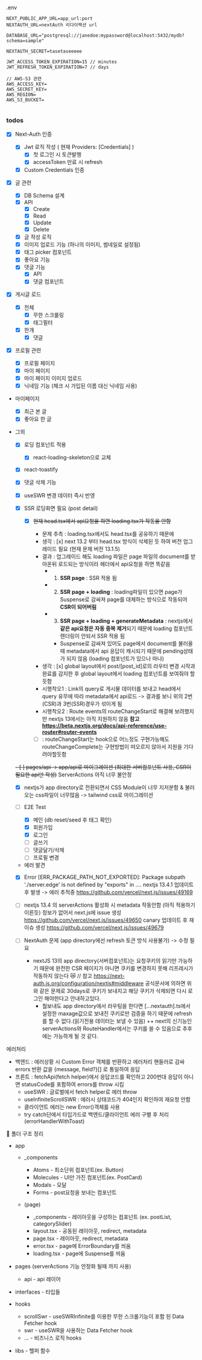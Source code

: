 .env

```
NEXT_PUBLIC_APP_URL=app_url:port
NEXTAUTH_URL=nextAuth 리다이렉션 url

DATABASE_URL="postgresql://janedoe:mypassword@localhost:5432/mydb?schema=sample"

NEXTAUTH_SECRET=tasetaseeeee

JWT_ACCESS_TOKEN_EXPIRATION=15 // minutes
JWT_REFRESH_TOKEN_EXPIRATION=7 // days

// AWS-S3 관련
AWS_ACCESS_KEY=
AWS_SECRET_KEY=
AWS_REGION=
AWS_S3_BUCKET=


```

### todos

- [x] Next-Auth 인증

  - [x] Jwt 로직 작성 ( 현재 Providers: [Credentials] )
    - [x] 첫 로그인 시 토큰발행
    - [x] accessToken 만료 시 refresh
  - [x] Custom Credentials 인증

- [x] 글 관련

  - [x] DB Schema 설계
  - [x] API
    - [x] Create
    - [x] Read
    - [x] Update
    - [x] Delete
  - [x] 글 작성 로직
  - [x] 이미지 업로드 기능 (하나의 이미지, 썸네일로 설정됨)
  - [x] 태그 picker 컴포넌트
  - [x] 좋아요 기능
  - [x] 댓글 기능
    - [x] API
    - [x] 댓글 컴포넌트

- [x] 게시글 로드

  - [x] 전체
    - [x] 무한 스크롤링
    - [x] 태그필터
  - [x] 한개
    - [x] 댓글

- [x] 프로필 관련

  - [x] 프로필 페이지
  - [x] 마이 페이지
  - [x] 마이 페이지 이미지 업로드
  - [x] 닉네임 기능 (체크 시 가입된 이름 대신 닉네임 사용)

- 마이페이지

  - [x] 최근 본 글
  - [x] 좋아요 한 글

- 그외

  - [x] 로딩 컴포넌트 적용
    - [x] react-loading-skeleton으로 교체
  - [x] react-toastify
  - [x] 댓글 삭제 기능
  - [x] useSWR 변경 데이터 즉시 반영
  - [x] SSR 로딩화면 필요 (post detail)

    - [x] ~~현재 head.tsx에서 api요청을 하면 loading.tsx가 작동을 안함~~

      - 문제 추측 : loading.tsx에서도 head.tsx를 공유하기 때문에
      - 생각 : [x] next 13.2 부터 head.tsx 방식이 삭제된 듯 하여 버전 업그레이드 필요 (현재 문제 버전 13.1.5)
      - 결과 : 업그레이드 해도 loading 파일은 page 파일의 document를 받아온뒤 로드되는 방식이라 헤더에서 api요청을 하면 똑같음
        - 1. **SSR page** : SSR 적용 됨
        - 2. **SSR page + loading** : loading파일이 있으면 page가 Suspense로 감싸져 page를 대체하는 방식으로 작동되어 **CSR이 되어버림**
        - 3. **SSR page + loading + generateMetadata** : nextjs에서 **같은 api요청은 자동 중복 제거**되기 때문에 loading 컴포넌트 렌더링이 안되서 SSR 적용 됨
          - Suspense로 감싸져 있어도 page에서 document를 불러올때 metadata에서 api 응답이 캐시되기 때문에 pending상태가 되지 않음 (loading 컴포넌트가 있으나 마나)
      - 생각 : [x] global layout에서 post/[post_id]로의 라우터 변경 시작과 완료를 감지한 후 global layout에서 loading 컴포넌트를 보여줘야 할듯함
      - 시행착오1 : Link의 query로 게시물 데이터를 보내고 head에서 query 유무에 따라 metadata에서 api로드 -> 결과를 보니 위의 2번(CSR)과 3번(SSR)경우가 섞이게 됨
      - 시행착오2 : Route events의 routeChangeStart로 해결해 보려했지만 nextjs 13에서는 아직 지원하지 않음
        **참고 https://beta.nextjs.org/docs/api-reference/use-router#router-events**

      - [ ] : routeChangeStart는 hook으로 어느정도 구현가능해도 routeChangeComplete는 구현방법이 떠오르지 않아서 지원을 기다려야할듯함

  ~~- [ ] pages/api -> app/api로 마이그레이션 (최대한 서버컴포넌트 사용, CSR이 필요한 api만 작성)~~ ServerActions 아직 너무 불안정

  - [x] nextjs가 app directory로 전환되면서 CSS Module이 너무 지저분함 & 불러오는 css파일이 너무많음 -> tailwind css로 마이그레이션

  - [ ] E2E Test

    - [x] 메인 (db reset/seed 후 태그 확인)
    - [x] 회원가입
    - [x] 로그인
    - [ ] 글쓰기
    - [ ] 댓글달기/삭제
    - [ ] 프로필 변경

  - 에러 발견
  - [x] Error [ERR_PACKAGE_PATH_NOT_EXPORTED]: Package subpath './server.edge' is not defined by "exports" in ....
        nextjs 13.4.1 업데이트 후 발생 -> 에러 추적중 https://github.com/vercel/next.js/issues/49169
  - [ ] nextjs 13.4 의 serverActions 활성화 시 metadata 작동안함 (아직 적용하기 이른듯)
        정보가 없어서 next.js에 issue 생성 https://github.com/vercel/next.js/issues/49650
        canary 업데이트 후 재이슈 생성 https://github.com/vercel/next.js/issues/49679

  - [ ] NextAuth 문제 (app directory에선 refresh 토큰 방식 사용불가) -> 수정 필요
    - nextJS 13의 app directory(서버컴포넌트)는 요청쿠키의 읽기만 가능하기 때문에 완전한 CSR 페이지가 아니면 쿠키를 변경하지 못해 리프레시가 작동하지 않는다 😿
      // 참고 https://next-auth.js.org/configuration/nextjs#middleware
      공식문서에 의하면 위와 같은 문제로 30days로 쿠키가 보내지고 해당 쿠키가 삭제되면 다시 로그인 해야한다고 안내하고있다.
      - 뭘보내도 app directory에서 라우팅을 한다면 [...nextauth].ts에서 설정한 maxage값으로 보내진 쿠키로만 검증을 하기 때문에 refresh를 할 수 없다.(읽기전용 데이터는 보낼 수 있음)
        ++ next의 신기능인 serverActions와 RouteHandler에서는 쿠키를 쓸 수 있음으로 추후에는 가능하게 될 것 같다.

에러처리

- 백엔드 : 에러상황 시 Custom Error 객체를 반환하고 에러처리 핸들러로 감싸 errors 반환 값을 {message, field?}[] 로 통일하여 응답
- 프론트 : fetchApi(fetch helper)에서 응답코드를 확인하고 200번대 응답이 아니면 statusCode를 포함하여 errors를 throw 시킴
  - useSWR : 글로벌에서 fetch helper로 에러 throw
  - useInfiniteScrollSWR : 에러시 상태코드가 404인지 확인하여 재요청 안함
  - 클라이언트 에러는 new Error()객체를 사용
  - try catch단에서 타입가드로 백엔드/클라이언트 에러 구별 후 처리 (errorHandlerWithToast)

💼 폴더 구조 정리

- app

  - \_components

    - Atoms - 최소단위 컴포넌트(ex. Button)
    - Molecules - UI만 가진 컴포넌트(ex. PostCard)
    - Modals - 모달
    - Forms - post요청을 보내는 컴포넌트

  - (page)
    - \_components - 레이아웃을 구성하는 컴포넌트 (ex. postList, categorySlider)
    - layout.tsx - 공동된 레이아웃, redirect, metadata
    - page.tsx - 레이아웃, redirect, metadata
    - error.tsx - page에 ErrorBoundary를 씌움
    - loading.tsx - page에 Suspense를 씌움

- pages (serverActions 기능 안정화 될때 까지 사용)

  - api - api 레이어

- interfaces - 타입들

- hooks

  - scrollSwr - useSWRInfinite를 이용한 무한 스크롤기능이 포함 된 Data Fetcher hook
  - swr - useSWR을 사용하는 Data Fetcher hook
  - ... - 비즈니스 로직 hooks

- libs - 헬퍼 함수
